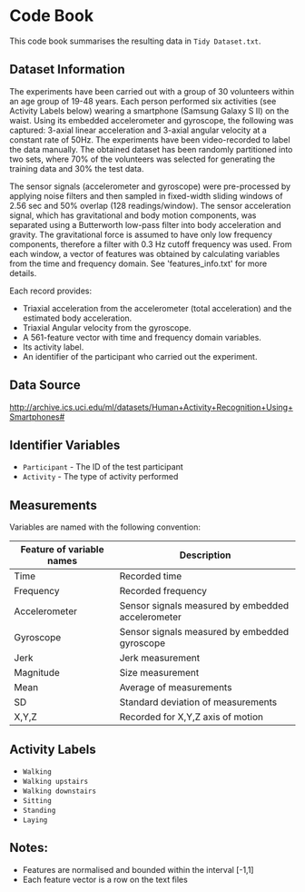 # Code Book

This code book summarises the resulting data in `Tidy Dataset.txt`.

## Dataset Information

The experiments have been carried out with a group of 30 volunteers within an age group of 19-48 years. Each person performed six activities (see Activity Labels below) wearing a smartphone (Samsung Galaxy S II) on the waist. Using its embedded accelerometer and gyroscope, the following was captured: 3-axial linear acceleration and 3-axial angular velocity at a constant rate of 50Hz. The experiments have been video-recorded to label the data manually. The obtained dataset has been randomly partitioned into two sets, where 70% of the volunteers was selected for generating the training data and 30% the test data. 

The sensor signals (accelerometer and gyroscope) were pre-processed by applying noise filters and then sampled in fixed-width sliding windows of 2.56 sec and 50% overlap (128 readings/window). The sensor acceleration signal, which has gravitational and body motion components, was separated using a Butterworth low-pass filter into body acceleration and gravity. The gravitational force is assumed to have only low frequency components, therefore a filter with 0.3 Hz cutoff frequency was used. From each window, a vector of features was obtained by calculating variables from the time and frequency domain. See 'features_info.txt' for more details. 

Each record provides:

* Triaxial acceleration from the accelerometer (total acceleration) and the estimated body acceleration.
* Triaxial Angular velocity from the gyroscope. 
* A 561-feature vector with time and frequency domain variables. 
* Its activity label. 
* An identifier of the participant who carried out the experiment.

## Data Source

http://archive.ics.uci.edu/ml/datasets/Human+Activity+Recognition+Using+Smartphones#

## Identifier Variables

* `Participant` - The ID of the test participant
* `Activity` - The type of activity performed

## Measurements

Variables are named with the following convention:

Feature of variable names | Description
------------------------- | -------------------
Time | Recorded time
Frequency | Recorded frequency
Accelerometer | Sensor signals measured by embedded accelerometer
Gyroscope | Sensor signals measured by embedded gyroscope
Jerk | Jerk measurement
Magnitude | Size measurement
Mean | Average of measurements
SD | Standard deviation of measurements
X,Y,Z | Recorded for X,Y,Z axis of motion

## Activity Labels

* `Walking`
* `Walking upstairs`
* `Walking downstairs`
* `Sitting`
* `Standing`
* `Laying`

## Notes: 

* Features are normalised and bounded within the interval [-1,1]
* Each feature vector is a row on the text files
